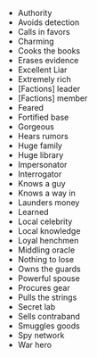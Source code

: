 * Authority
* Avoids detection
* Calls in favors
* Charming
* Cooks the books
* Erases evidence
* Excellent Liar
* Extremely rich
* [Factions] leader
* [Factions] member
* Feared
* Fortified base
* Gorgeous
* Hears rumors
* Huge family
* Huge library
* Impersonator
* Interrogator
* Knows a guy
* Knows a way in
* Launders money
* Learned
* Local celebrity
* Local knowledge
* Loyal henchmen
* Middling oracle
* Nothing to lose
* Owns the guards
* Powerful spouse
* Procures gear
* Pulls the strings
* Secret lab
* Sells contraband
* Smuggles goods
* Spy network
* War hero